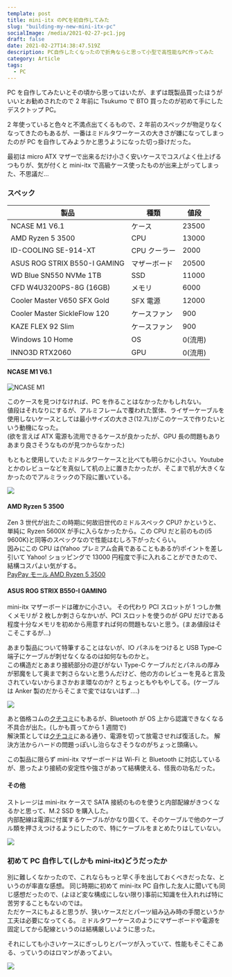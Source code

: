 ```yaml
---
template: post
title: mini-itx のPCを初自作してみた
slug: "building-my-new-mini-itx-pc"
socialImage: /media/2021-02-27-pc1.jpg
draft: false
date: 2021-02-27T14:38:47.519Z
description: PC自作したくなったので折角ならと思って小型で高性能なPC作ってみた
category: Article
tags:
  - PC
---
```


PC を自作してみたいとその頃から思ってはいたが、まずは既製品買ったほうがいいとお勧めされたので 2 年前に Tsukumo で BTO 買ったのが初めて手にしたデスクトップ PC。

2 年使っていると色々と不満点出てくるもので、2 年前のスペックが物足りなくなってきたのもあるが、一番はミドルタワーケースの大きさが嫌になってしまったのが PC を自作してみようかと思うようになった切っ掛けだった。

最初は micro ATX マザーで出来るだけ小さく安いケースでコスパよく仕上げるつもりが、気が付くと mini-itx で高級ケース使ったものが出来上がってしまった、不思議だ...

### スペック

| 製品                         | 種類         | 値段    |
| ---------------------------- | ------------ | ------- |
| NCASE M1 V6.1                | ケース       | 23500   |
| AMD Ryzen 5 3500             | CPU          | 13000   |
| ID-COOLING SE-914-XT         | CPU クーラー | 2000    |
| ASUS ROG STRIX B550-I GAMING | マザーボード | 20500   |
| WD Blue SN550 NVMe 1TB       | SSD          | 11000   |
| CFD W4U3200PS-8G (16GB)      | メモリ       | 6000    |
| Cooler Master V650 SFX Gold  | SFX 電源     | 12000   |
| Cooler Master SickleFlow 120 | ケースファン | 900     |
| KAZE FLEX 92 Slim            | ケースファン | 900     |
| Windows 10 Home              | OS           | 0(流用) |
| INNO3D RTX2060               | GPU          | 0(流用) |

#### NCASE M1 V6.1

![NCASE M1](/media/2021-02-27-ncasem1.png)

このケースを見つけなければ、PC を作ることはなかったかもしれない。\
値段はそれなりにするが、アルミフレームで覆われた筐体、ライザーケーブルを使用しないケースとしては最小サイズの大きさ(12.7L)がこのケースで作りたいという動機になった。\
(欲を言えば ATX 電源も流用できるケースが良かったが、GPU 長の問題もありあまり良さそうなものが見つからなかった)

もともと使用していたミドルタワーケースと比べても明らかに小さい。Youtube とかのレビューなどを真似して机の上に置きたかったが、そこまで机が大きくなかったのでアルミラックの下段に置いている。

![](/media/2021-02-27-pc1.jpg)

#### AMD Ryzen 5 3500

Zen 3 世代が出たこの時期に何故旧世代のミドルスペック CPU? かというと、単純に Ryzen 5600X が手に入らなかったから。この CPU だと前のもの(i5 9600K)と同等のスペックなので性能はむしろ下がったくらい。\
因みにこの CPU は(Yahoo プレミアム会員であることもあるが)ポイントを差し引いて Yahoo! ショッピングで 13000 円程度で手に入れることができたので、結構コスパよい気がする。\
[PayPay モール AMD Ryzen 5 3500](https://paypaymall.yahoo.co.jp/store/y-kojima/item/4533961/#ItemInfo)

#### ASUS ROG STRIX B550-I GAMING

mini-itx マザーボードは確かに小さい。
その代わり PCI スロットが 1 つしか無くメモリが 2 枚しか刺さらなかいが、PCI スロットを使うのが GPU だけである程度十分なメモリを初めから用意すれば何の問題もないと思う。(まあ値段はそこそこするが...)

あまり製品について特筆することはないが、IO パネルをつけると USB Type-C 端子にケーブルが刺せなくなるのは如何なものかと。\
この構造だとあまり接続部分の遊びがない Type-C ケーブルだとパネルの厚みが邪魔をして奥まで刺さらないと思うんだけど、他の方のレビューを見ると言及されていないからまさかおま環なのか? とちょっともやもやしてる。(ケーブルは Anker 製のだからそこまで変ではないはず....)

![](/media/2021-02-27-pc5.jpg)

あと価格コムの[クチコミ](https://bbs.kakaku.com/bbs/K0001259408/SortID=23956303/#tab)にもあるが、Bluetooth が OS 上から認識できなくなる不具合が出た。(しかも買ってから 1 週間で)\
解決策としては[クチコミ](<(https://bbs.kakaku.com/bbs/K0001259408/SortID=23956303/#tab)>)にある通り、電源を切って放電させれば復活した。
解決方法からハードの問題っぽいし治らなさそうなのがちょっと頭痛い。

この製品に限らず mini-itx マザーボードは Wi-Fi と Bluetooth に対応しているが、思ったより接続の安定性や強さがあって結構使える、怪我の功名だった。

#### その他

ストレージは mini-itx ケースで SATA 接続のものを使うと内部配線がきつくなるかと思って、M.2 SSD を購入した。\
内部配線は電源に付属するケーブルがかなり固くて、そのケーブルで他のケーブル類を押さえつけるようにしたので、特にケーブルをまとめたりはしていない。

![](/media/2021-02-27-pc3.jpg)

### 初めて PC 自作して(しかも mini-itx)どうだったか

別に難しくなかったので、これならもっと早く手を出しておくべきだったな、というのが率直な感想。
同じ時期に初めて mini-itx PC 自作した友人に聞いても同じ感想だったので、(よほど変な構成にしない限り)事前に知識を仕入れれば特に苦労することもないのでは。\
ただケースにもよると思うが、狭いケースだとパーツ組み込み時の手間というか工夫は必要になってくる。
ミドルタワーケースのようにマザーボードや電源を固定してから配線というのは結構厳しいように思った。

それにしても小さいケースにぎっしりとパーツが入っていて、性能もそこそこある、っていうのはロマンがあってよい。

![](/media/2021-02-27-pc4.jpg)
